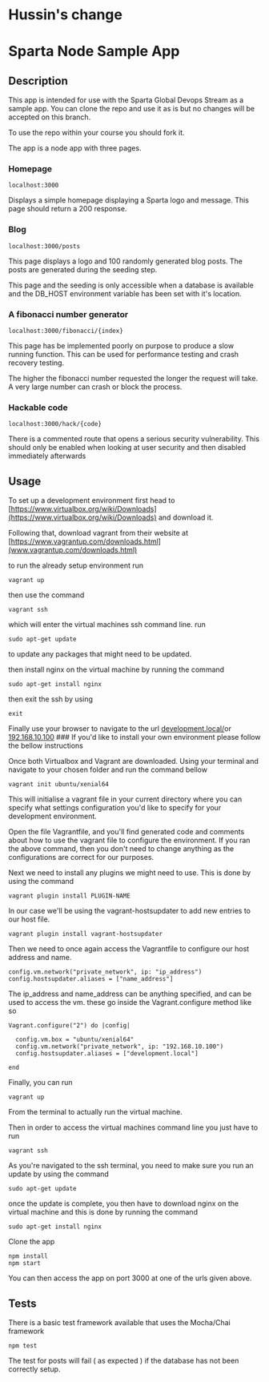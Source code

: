 # Hussin's change
# Sparta Node Sample App

## Description

This app is intended for use with the Sparta Global Devops Stream as a sample app. You can clone the repo and use it as is but no changes will be accepted on this branch.

To use the repo within your course you should fork it.

The app is a node app with three pages.

### Homepage

``localhost:3000``

Displays a simple homepage displaying a Sparta logo and message. This page should return a 200 response.

### Blog

``localhost:3000/posts``

This page displays a logo and 100 randomly generated blog posts. The posts are generated during the seeding step.

This page and the seeding is only accessible when a database is available and the DB_HOST environment variable has been set with it's location.

### A fibonacci number generator

``localhost:3000/fibonacci/{index}``

This page has be implemented poorly on purpose to produce a slow running function. This can be used for performance testing and crash recovery testing.

The higher the fibonacci number requested the longer the request will take. A very large number can crash or block the process.


### Hackable code

``localhost:3000/hack/{code}``

There is a commented route that opens a serious security vulnerability. This should only be enabled when looking at user security and then disabled immediately afterwards

## Usage

To set up a development environment first head to [https://www.virtualbox.org/wiki/Downloads](https://www.virtualbox.org/wiki/Downloads) and download it.

Following that, download vagrant from their website at [https://www.vagrantup.com/downloads.html](www.vagrantup.com/downloads.html)

to run the already setup environment run
```
vagrant up
```

then use the command
```
vagrant ssh
```
which will enter the virtual machines ssh command line.
run
```
sudo apt-get update
```
to update any packages that might need to be updated.

then install nginx on the virtual machine by running the command
```
sudo apt-get install nginx
```

then exit the ssh by using
```
exit
```
Finally use your browser to navigate to the url [development.local/](development.local/)or [192.168.10.100](192.168.10.100)
### If you'd like to install your own environment please follow the bellow instructions

Once both Virtualbox and Vagrant are downloaded. Using your terminal and navigate to your chosen folder and run the command bellow
```
vagrant init ubuntu/xenial64
```
This will initialise a vagrant file in your current directory where you can specify what settings configuration you'd like to specify for your development environment.

Open the file Vagrantfile, and you'll find generated code and comments about how to use the vagrant file to configure the environment. If you ran the above command, then you don't need to change anything as the configurations are correct for our purposes.

Next we need to install any plugins we might need to use. This is done by using the command

```
vagrant plugin install PLUGIN-NAME
```
In our case we'll be using the vagrant-hostsupdater to add new entries to our host file.
```
vagrant plugin install vagrant-hostsupdater
```
Then we need to once again access the Vagrantfile to configure our host address and name.

```
config.vm.network("private_network", ip: "ip_address")
config.hostsupdater.aliases = ["name_address"]
```
The ip_address and name_address can be anything specified, and can be used to access the vm.
these go inside the Vagrant.configure method like so
```
Vagrant.configure("2") do |config|

  config.vm.box = "ubuntu/xenial64"
  config.vm.network("private_network", ip: "192.168.10.100")
  config.hostsupdater.aliases = ["development.local"]

end
```
Finally, you can run

```
vagrant up
```
From the terminal to actually run the virtual machine.

Then in order to access the virtual machines command line you just have to run
```
vagrant ssh
```
As you're navigated to the ssh terminal, you need to make sure you run an update by using the command
```
sudo apt-get update
```
once the update is complete, you then have to download nginx on the virtual machine and this is done by running the command

```
sudo apt-get install nginx
```


Clone the app
```
npm install
npm start
```

You can then access the app on port 3000 at one of the urls given above.

## Tests

There is a basic test framework available that uses the Mocha/Chai framework

```
npm test
```

The test for posts will fail ( as expected ) if the database has not been correctly setup.
